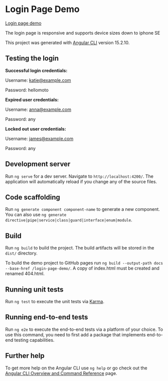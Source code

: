# Login Page Demo

[Login page demo](https://knoake.github.io/login-page-demo/)

The login page is responsive and supports device sizes down to iphone SE

This project was generated with [Angular CLI](https://github.com/angular/angular-cli) version 15.2.10.

## Testing the login

**Successful login credentials:**

Username: katie@example.com

Password: hellomoto

**Expired user credentials:**

Username: anna@example.com

Password: any

**Locked out user credentials:**

Username: james@example.com

Password: any


## Development server

Run `ng serve` for a dev server. Navigate to `http://localhost:4200/`. The application will automatically reload if you change any of the source files.

## Code scaffolding

Run `ng generate component component-name` to generate a new component. You can also use `ng generate directive|pipe|service|class|guard|interface|enum|module`.

## Build

Run `ng build` to build the project. The build artifacts will be stored in the `dist/` directory.

To build the demo project to GitHub pages run `ng build --output-path docs --base-href /login-page-demo/`. A copy of index.html must be created and renamed 404.html.

## Running unit tests

Run `ng test` to execute the unit tests via [Karma](https://karma-runner.github.io).

## Running end-to-end tests

Run `ng e2e` to execute the end-to-end tests via a platform of your choice. To use this command, you need to first add a package that implements end-to-end testing capabilities.

## Further help

To get more help on the Angular CLI use `ng help` or go check out the [Angular CLI Overview and Command Reference](https://angular.io/cli) page.

